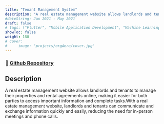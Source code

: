 ```yaml
---
title: "Tenant Management System"
description: "A real estate management website allows landlords and tenants to manage their properties and rental agreements online."
#dateString: Jan 2021 - May 2021
draft: false
# tags: ["Flutter", "Mobile Application Development", "Machine Learning"]
showToc: false
weight: 180
# cover:
#     image: "projects/orgAero/cover.jpg"
--- 
```

### 🔗 [Github Repository](https://github.com/Naiksanketh/Tenant_Management_System)

## Description
A real estate management website allows landlords and tenants to manage their properties and rental agreements online, making it easier for both parties to access important information and complete tasks.With a real estate management website, landlords and tenants can communicate and exchange information quickly and easily, reducing the need for in-person meetings and phone calls.
